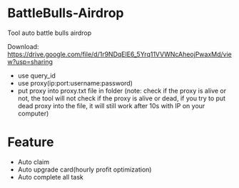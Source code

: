 # BattleBulls-Airdrop
Tool auto battle bulls airdrop


Download: https://drive.google.com/file/d/1r9NDqElE6_5Yrq11VVWNcAheojPwaxMd/view?usp=sharing

* use query_id
* use proxy(ip:port:username:password)
* put proxy into proxy.txt file in folder (note: check if the proxy is alive or not, the tool will not check if the proxy is alive or dead, if you try to put dead proxy into the file, it will still work after 10s with IP on your computer)
# Feature
+ Auto claim
+ Auto upgrade card(hourly profit optimization)
+ Auto complete all task
